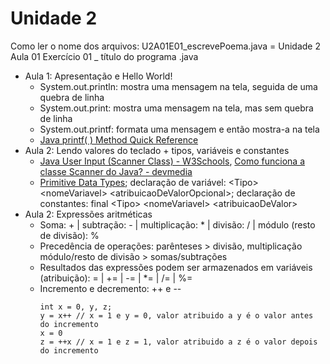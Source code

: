 # Unidade 2
Como ler o nome dos arquivos: U2A01E01_escrevePoema.java = Unidade 2 Aula 01 Exercício 01 _ título do programa .java

* Aula 1: Apresentação e Hello World!
  *  System.out.println: mostra uma mensagem na tela, seguida de uma quebra de linha
  *  System.out.print: mostra uma mensagem na tela, mas sem quebra de linha
  *  System.out.printf: formata uma mensagem e então mostra-a na tela
  *  [Java printf( ) Method Quick Reference](https://www.cs.colostate.edu/~cs160/.Summer16/resources/Java_printf_method_quick_reference.pdf)
* Aula 2: Lendo valores do teclado + tipos, variáveis e constantes
  * [Java User Input (Scanner Class) - W3Schools](https://www.w3schools.com/java/java_user_input.asp), [Como funciona a classe Scanner do Java? - devmedia](https://www.devmedia.com.br/como-funciona-a-classe-scanner-do-java/28448)
  * [Primitive Data Types](https://docs.oracle.com/javase/tutorial/java/nutsandbolts/datatypes.html); declaração de variável: \<Tipo> \<nomeVariavel> \<atribuicaoDeValorOpcional>; declaração de constantes: final \<Tipo> \<nomeVariavel> \<atribuicaoDeValor>
* Aula 2: Expressões aritméticas
  * Soma: + | subtração: - | multiplicação: * | divisão: / | módulo (resto de divisão): %
  * Precedência de operações: parênteses > divisão, multiplicação módulo/resto de divisão > somas/subtrações
  * Resultados das expressões podem ser armazenados em variáveis (atribuição): = | += | -= | *= | /= | %=
  * Incremento e decremento: ++ e --
    ```
    int x = 0, y, z;
    y = x++ // x = 1 e y = 0, valor atribuido a y é o valor antes do incremento
    x = 0 
    z = ++x // x = 1 e z = 1, valor atribuido a z é o valor depois do incremento
    ```

<!--
Bibliografia básica:
1. SOUZA, M. A. F. D.; GOMES, M. M.; SOARES, M. V.; CONCILIO, R. Algoritmos e lógica de programação: um texto introdutório para a engenharia. São Paulo: Cengage Learning Brasil, 2019. E-book (274 p.). 9788522128150. Disponível em: https://app.minhabiblioteca.com.br/#/books/9788522128150/
2. SANTOS, M. da S. dos. et al. Pensamento computacional. Porto Alegre: SAGAH, 2021. Ebook (270 p.). ISBN 9786556901121. Disponível em: https://app.minhabiblioteca.com.br/#/books/9786556901121/.
Bibliografia complementar:
1. SCHILDT, H. Java para iniciantes: crie, compile e execute programas Java rapidamente. 6.ed. Porto Alegre: Bookman, 2015. E-book (668 p.). ISBN 9788582603376. Disponível em: https://app.minhabiblioteca.com.br/#/books/9788582603376/. Acesso em: 19 out. 2022.
2. FURGERI, S. Java 8 - ensino didático: desenvolvimento e Implementação de aplicações. São Paulo: Érica, 2015. E-book (321 p.). ISBN 9788536519340. Disponível em: https://app.minhabiblioteca.com.br/#/books/9788536519340/. Acesso em: 19 out. 2022.
3. MANZANO, J. A. N. G.; OLIVEIRA, J. F. D. Algoritmos: lógica para desenvolvimento de programação de computadores. 29. ed. São Paulo: Érica, 2019. E-book (369 p.). ISBN 
9788536531472. Disponível em: https://app.minhabiblioteca.com.br/#/books/9788536531472/. Acesso em: 19 out. 2022
-->
